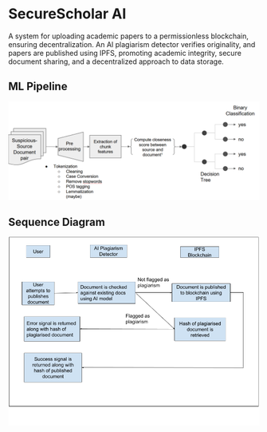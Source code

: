 # SecureScholar AI

A system for uploading academic papers to a permissionless blockchain, ensuring decentralization. An AI plagiarism detector verifies originality, and papers are published using IPFS, promoting academic integrity, secure document sharing, and a decentralized approach to data storage.

## ML Pipeline
![ML Pipeline](ML_pipeline.PNG)


## Sequence Diagram
![Sequence Diagram](SequenceDiagram.png)